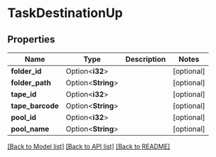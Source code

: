 # TaskDestinationUp

## Properties

Name | Type | Description | Notes
------------ | ------------- | ------------- | -------------
**folder_id** | Option<**i32**> |  | [optional]
**folder_path** | Option<**String**> |  | [optional]
**tape_id** | Option<**i32**> |  | [optional]
**tape_barcode** | Option<**String**> |  | [optional]
**pool_id** | Option<**i32**> |  | [optional]
**pool_name** | Option<**String**> |  | [optional]

[[Back to Model list]](../README.md#documentation-for-models) [[Back to API list]](../README.md#documentation-for-api-endpoints) [[Back to README]](../README.md)


